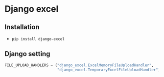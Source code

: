 # Django excel

## Installation
* ```pip install django-excel```

## Django setting
```python
FILE_UPLOAD_HANDLERS = ("django_excel.ExcelMemoryFileUploadHandler",
                        "django_excel.TemporaryExcelFileUploadHandler")
```
